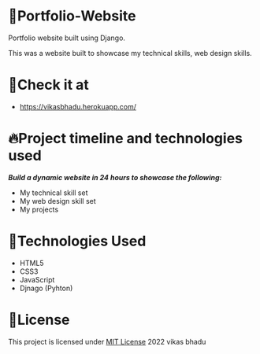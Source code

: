 #  :pushpin:Portfolio-Website
Portfolio website built using Django.

This was a website built to showcase my technical skills, web design skills.

# :mag_right:Check it at
* https://vikasbhadu.herokuapp.com/

# :fire:Project timeline and technologies used
**_Build a dynamic website in 24 hours to showcase the following:_**
* My technical skill set
* My web design skill set
* My projects

# :hammer:Technologies Used
* HTML5
* CSS3
* JavaScript 
* Djnago (Pyhton)

# :name_badge:License
This project is licensed under [MIT License](https://github.com/beingvikasbhadu/portfolio-live/new/master) 2022 vikas bhadu
